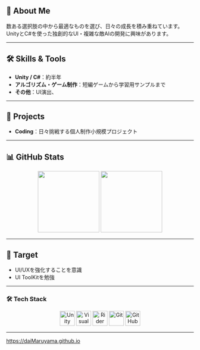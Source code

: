 ## 👋 About Me

数ある選択肢の中から最適なものを選び、日々の成長を積み重ねています。  
UnityとC#を使った独創的なUI・複雑な敵AIの開発に興味があります。

---

## 🛠 Skills & Tools
- **Unity / C#**：約半年
- **アルゴリズム・ゲーム制作**：短編ゲームから学習用サンプルまで
- **その他**：UI演出、

---

## 🚀 Projects
- **Coding**：日々挑戦する個人制作小規模プロジェクト

---

## 📊 GitHub Stats

<p align="center">
  <img src="https://github-readme-stats.vercel.app/api?username=daimaruyama&show_icons=true&count_private=true&theme=radical" height="165"/>
  <img src="https://github-readme-stats.vercel.app/api/top-langs/?username=daimaruyama&layout=compact&theme=radical" height="165"/>
</p>

---

## 🎯 Target
- UI/UXを強化することを意識
- UI ToolKitを勉強

---

### 🛠️ **Tech Stack**

<div align="center">
<img src="https://skillicons.dev/icons?i=unity" width="40" height="40" alt="Unity"/>
<img src="https://skillicons.dev/icons?i=visualstudio" width="40" height="40" alt="Visual Studio"/>
<img src="https://skillicons.dev/icons?i=rider" width="40" height="40" alt="Rider"/>
<img src="https://skillicons.dev/icons?i=git" width="40" height="40" alt="Git"/>
<img src="https://skillicons.dev/icons?i=github" width="40" height="40" alt="GitHub"/>
</div>

---

https://daiMaruyama.github.io
